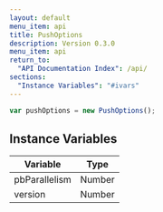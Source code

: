 ```yaml
---
layout: default
menu_item: api
title: PushOptions
description: Version 0.3.0
menu_item: api
return_to:
  "API Documentation Index": /api/
sections:
  "Instance Variables": "#ivars"
---
```


```js
var pushOptions = new PushOptions();
```

## <a name="ivars"></a>Instance Variables

| Variable | Type |
| --- | --- |
| <a name="pbParallelism"></a>pbParallelism | Number |
| <a name="version"></a>version | Number |

